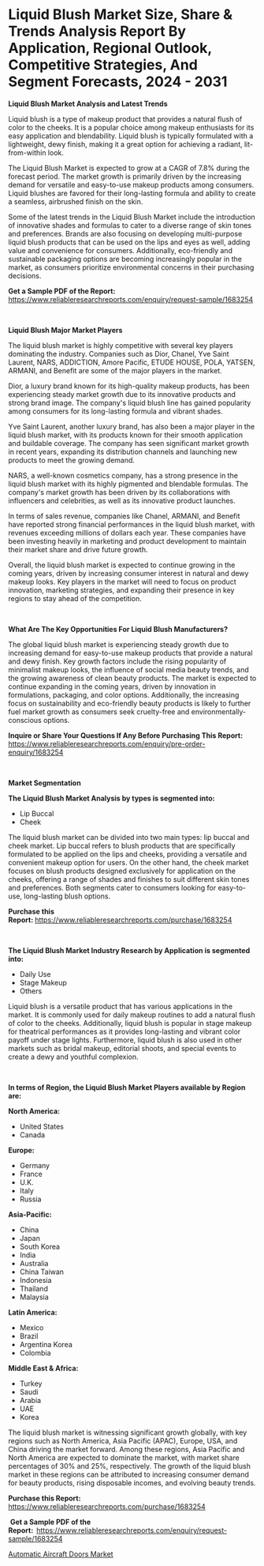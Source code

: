 <p><h1>Liquid Blush Market Size, Share & Trends Analysis Report By Application, Regional Outlook, Competitive Strategies, And Segment Forecasts, 2024 - 2031</h1></p><p><strong>Liquid Blush Market Analysis and Latest Trends</strong></p>
<p><p>Liquid blush is a type of makeup product that provides a natural flush of color to the cheeks. It is a popular choice among makeup enthusiasts for its easy application and blendability. Liquid blush is typically formulated with a lightweight, dewy finish, making it a great option for achieving a radiant, lit-from-within look.</p><p>The Liquid Blush Market is expected to grow at a CAGR of 7.8% during the forecast period. The market growth is primarily driven by the increasing demand for versatile and easy-to-use makeup products among consumers. Liquid blushes are favored for their long-lasting formula and ability to create a seamless, airbrushed finish on the skin.</p><p>Some of the latest trends in the Liquid Blush Market include the introduction of innovative shades and formulas to cater to a diverse range of skin tones and preferences. Brands are also focusing on developing multi-purpose liquid blush products that can be used on the lips and eyes as well, adding value and convenience for consumers. Additionally, eco-friendly and sustainable packaging options are becoming increasingly popular in the market, as consumers prioritize environmental concerns in their purchasing decisions.</p></p>
<p><strong>Get a Sample PDF of the Report:&nbsp;</strong> <a href="https://www.reliableresearchreports.com/enquiry/request-sample/1683254">https://www.reliableresearchreports.com/enquiry/request-sample/1683254</a></p>
<p>&nbsp;</p>
<p><strong>Liquid Blush Major Market Players</strong></p>
<p><p>The liquid blush market is highly competitive with several key players dominating the industry. Companies such as Dior, Chanel, Yve Saint Laurent, NARS, ADDICTION, Amore Pacific, ETUDE HOUSE, POLA, YATSEN, ARMANI, and Benefit are some of the major players in the market.</p><p>Dior, a luxury brand known for its high-quality makeup products, has been experiencing steady market growth due to its innovative products and strong brand image. The company's liquid blush line has gained popularity among consumers for its long-lasting formula and vibrant shades.</p><p>Yve Saint Laurent, another luxury brand, has also been a major player in the liquid blush market, with its products known for their smooth application and buildable coverage. The company has seen significant market growth in recent years, expanding its distribution channels and launching new products to meet the growing demand.</p><p>NARS, a well-known cosmetics company, has a strong presence in the liquid blush market with its highly pigmented and blendable formulas. The company's market growth has been driven by its collaborations with influencers and celebrities, as well as its innovative product launches.</p><p>In terms of sales revenue, companies like Chanel, ARMANI, and Benefit have reported strong financial performances in the liquid blush market, with revenues exceeding millions of dollars each year. These companies have been investing heavily in marketing and product development to maintain their market share and drive future growth.</p><p>Overall, the liquid blush market is expected to continue growing in the coming years, driven by increasing consumer interest in natural and dewy makeup looks. Key players in the market will need to focus on product innovation, marketing strategies, and expanding their presence in key regions to stay ahead of the competition.</p></p>
<p>&nbsp;</p>
<p><strong>What Are The Key Opportunities For Liquid Blush Manufacturers?</strong></p>
<p><p>The global liquid blush market is experiencing steady growth due to increasing demand for easy-to-use makeup products that provide a natural and dewy finish. Key growth factors include the rising popularity of minimalist makeup looks, the influence of social media beauty trends, and the growing awareness of clean beauty products. The market is expected to continue expanding in the coming years, driven by innovation in formulations, packaging, and color options. Additionally, the increasing focus on sustainability and eco-friendly beauty products is likely to further fuel market growth as consumers seek cruelty-free and environmentally-conscious options.</p></p>
<p><strong>Inquire or Share Your Questions If Any Before Purchasing This Report:</strong> <a href="https://www.reliableresearchreports.com/enquiry/pre-order-enquiry/1683254">https://www.reliableresearchreports.com/enquiry/pre-order-enquiry/1683254</a></p>
<p>&nbsp;</p>
<p><strong>Market Segmentation</strong></p>
<p><strong>The Liquid Blush Market Analysis by types is segmented into:</strong></p>
<p><ul><li>Lip Buccal</li><li>Cheek</li></ul></p>
<p><p>The liquid blush market can be divided into two main types: lip buccal and cheek market. Lip buccal refers to blush products that are specifically formulated to be applied on the lips and cheeks, providing a versatile and convenient makeup option for users. On the other hand, the cheek market focuses on blush products designed exclusively for application on the cheeks, offering a range of shades and finishes to suit different skin tones and preferences. Both segments cater to consumers looking for easy-to-use, long-lasting blush options.</p></p>
<p><strong>Purchase this Report:&nbsp;</strong><a href="https://www.reliableresearchreports.com/purchase/1683254">https://www.reliableresearchreports.com/purchase/1683254</a></p>
<p>&nbsp;</p>
<p><strong>The Liquid Blush Market Industry Research by Application is segmented into:</strong></p>
<p><ul><li>Daily Use</li><li>Stage Makeup</li><li>Others</li></ul></p>
<p><p>Liquid blush is a versatile product that has various applications in the market. It is commonly used for daily makeup routines to add a natural flush of color to the cheeks. Additionally, liquid blush is popular in stage makeup for theatrical performances as it provides long-lasting and vibrant color payoff under stage lights. Furthermore, liquid blush is also used in other markets such as bridal makeup, editorial shoots, and special events to create a dewy and youthful complexion.</p></p>
<p>&nbsp;</p>
<p><strong>In terms of Region, the Liquid Blush Market Players available by Region are:</strong></p>
<p>
    <p> <strong> North America: </strong>
        <ul>
            <li>United States</li>
            <li>Canada</li>
        </ul>
        </p> 
    <p> <strong> Europe: </strong>
        <ul>
            <li>Germany</li>
            <li>France</li>
            <li>U.K.</li>
            <li>Italy</li>
            <li>Russia</li>
        </ul>
        </p> 
    <p> <strong> Asia-Pacific: </strong>
        <ul>
            <li>China</li>
            <li>Japan</li>
            <li>South Korea</li>
            <li>India</li>
            <li>Australia</li>
            <li>China Taiwan</li>
            <li>Indonesia</li>
            <li>Thailand</li>
            <li>Malaysia</li>
        </ul>
        </p> 
    <p> <strong> Latin America: </strong>
        <ul>
            <li>Mexico</li>
            <li>Brazil</li>
            <li>Argentina Korea</li>
            <li>Colombia</li>
        </ul>
        </p> 
    <p> <strong> Middle East & Africa: </strong>
        <ul>
            <li>Turkey</li>
            <li>Saudi</li>
            <li>Arabia</li>
            <li>UAE</li>
            <li>Korea</li>
        </ul>
    </p>
    </p>
<p><p>The liquid blush market is witnessing significant growth globally, with key regions such as North America, Asia Pacific (APAC), Europe, USA, and China driving the market forward. Among these regions, Asia Pacific and North America are expected to dominate the market, with market share percentages of 30% and 25%, respectively. The growth of the liquid blush market in these regions can be attributed to increasing consumer demand for beauty products, rising disposable incomes, and evolving beauty trends.</p></p>
<p><strong>Purchase this Report: </strong><a href="https://www.reliableresearchreports.com/purchase/1683254">https://www.reliableresearchreports.com/purchase/1683254</a></p>
<p>&nbsp;<strong>Get a Sample PDF of the Report:&nbsp;&nbsp;</strong><a href="https://www.reliableresearchreports.com/enquiry/request-sample/1683254">https://www.reliableresearchreports.com/enquiry/request-sample/1683254</a></p>
<p><strong></strong></p>
<p><p><a href="https://rainy-horn-d69.notion.site/Global-Automatic-Aircraft-Doors-Market-Size-and-Market-Trends-Insights-and-Projections-from-2024-to-b9d838a7d9c642e7bbf8ee54d2b05777">Automatic Aircraft Doors Market</a></p></p>